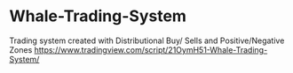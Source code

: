 # Whale-Trading-System
Trading system created with Distributional Buy/ Sells and Positive/Negative Zones
https://www.tradingview.com/script/21OymH51-Whale-Trading-System/
